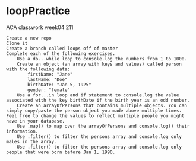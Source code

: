# loopPractice
ACA classwork week04 211

    Create a new repo
    Clone it
    Create a branch called loops off of master
    Complete each of the following exercises.
        Use a do...while loop to console.log the numbers from 1 to 1000.
        Create an object (an array with keys and values) called person with the following data:
            firstName: "Jane"
            lastName: "Doe"
            birthDate: "Jan 5, 1925"
            gender: "female"
        Use a for...in loop and if statement to console.log the value associated with the key birthDate if the birth year is an odd number.
        Create an arrayOfPersons that contains multiple objects. You can simply copy/paste the person object you made above multiple times. Feel free to change the values to reflect multiple people you might have in your database.
        Use .map() to map over the arrayOfPersons and console.log() their information.
        Use .filter() to filter the persons array and console.log only males in the array.
        Use .filter() to filter the persons array and console.log only people that were born before Jan 1, 1990.

